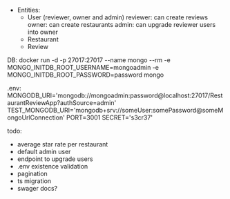 - Entities:
    - User (reviewer, owner and admin)
        reviewer: can create reviews
        owner: can create restaurants
        admin: can upgrade reviewer users into owner
    - Restaurant
    - Review

DB:
docker run -d -p 27017:27017 --name mongo --rm -e MONGO_INITDB_ROOT_USERNAME=mongoadmin -e MONGO_INITDB_ROOT_PASSWORD=password mongo

.env:
MONGODB_URI='mongodb://mongoadmin:password@localhost:27017/RestaurantReviewApp?authSource=admin'
TEST_MONGODB_URI='mongodb+srv://someUser:somePassword@someMongoUrlConnection'
PORT=3001
SECRET='s3cr37'

todo:
- average star rate per restaurant
- default admin user
- endpoint to upgrade users
- .env existence validation
- pagination
- ts migration
- swager docs?